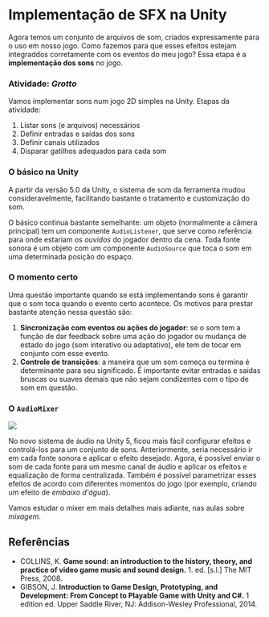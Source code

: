 # Implementação de SFX na Unity

Agora temos um conjunto de arquivos de som, criados expressamente para o uso em nosso jogo. Como fazemos para que esses efeitos estejam integraddos corretamente com os eventos do meu jogo? Essa etapa é a **implementação dos sons** no jogo.

### Atividade: *Grotto*

Vamos implementar sons num jogo 2D simples na Unity. Etapas da atividade:

1. Listar sons (e arquivos) necessários
2. Definir entradas e saídas dos sons
3. Definir canais utilizados
4. Disparar gatilhos adequados para cada som

### O básico na Unity

A partir da versão 5.0 da Unity, o sistema de som da ferramenta mudou consideravelmente, facilitando bastante o tratamento e customização do som. 

O básico continua bastante semelhante: um objeto (normalmente a câmera principal) tem um componente `AudioListener`, que serve como referência para onde estariam os *ouvidos* do jogador dentro da cena. Toda fonte sonora é um objeto com um componente `AudioSource` que toca o som em uma determinada posição do espaço.

### O momento certo

Uma questão importante quando se está implementando sons é garantir que o som toca quando o evento certo acontece. Os motivos para prestar bastante atenção nessa questão são:

1. **Sincronização com eventos ou ações do jogador**: se o som tem a função de dar feedback sobre uma ação do jogador ou mudança de estado do jogo (som interativo ou adaptativo), ele tem de tocar em conjunto com esse evento.
2. **Controle de transições**: a maneira que um som começa ou termina é determinante para seu significado. É importante evitar entradas e saídas bruscas ou suaves demais que não sejam condizentes com o tipo de som em questão. 

### O `AudioMixer`

![](https://unity3d.com/sites/default/files/styles/original/public/audio-1.jpg)

No novo sistema de áudio na Unity 5, ficou mais fácil configurar efeitos e controlá-los para um conjunto de sons. Anteriormente, seria necessário ir em cada fonte sonora e aplicar o efeito desejado. Agora, é possível enviar o som de cada fonte para um mesmo canal de áudio e aplicar os efeitos e equalização de forma centralizada. Também é possível parametrizar esses efeitos de acordo com diferentes momentos do jogo (por exemplo, criando um efeito de *embaixo d'água*).

Vamos estudar o mixer em mais detalhes mais adiante, nas aulas sobre *mixagem*.

## Referências

- COLLINS, K. **Game sound: an introduction to the history, theory, and practice of video game music and sound design.** 1. ed. [s.l.] The MIT Press, 2008. 
- GIBSON, J. **Introduction to Game Design, Prototyping, and Development: From Concept to Playable Game with Unity and C#.** 1 edition ed. Upper Saddle River, NJ: Addison-Wesley Professional, 2014. 